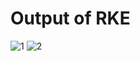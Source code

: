 # Output of RKE
![1](https://user-images.githubusercontent.com/57553580/158000716-40ab9791-cdd9-4710-9d52-d04c7bbf92b4.jpg)
![2](https://user-images.githubusercontent.com/57553580/158000717-cc583900-5dad-42c6-9d95-13d59fbfa282.jpg)
